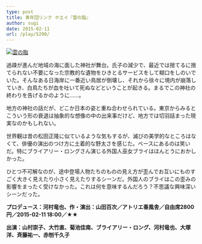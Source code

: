 ```yaml
---
type: post
title: 青年団リンク ホエイ『雲の脂』
author: sugi
date: 2015-02-11
url: /play/5290/
---
```

<a href="http://i0.wp.com/asharpminor.com/wp-content/uploads/2015/02/wpid-tumblr_inline_ng0ryzLxDY1sjle2n.jpg" onclick="_gaq.push(['_trackEvent', 'outbound-article', 'http://asharpminor.com/wp-content/uploads/2015/02/wpid-tumblr_inline_ng0ryzLxDY1sjle2n.jpg', '']);" ><img src="http://i0.wp.com/asharpminor.com/wp-content/uploads/2015/02/wpid-tumblr_inline_ng0ryzLxDY1sjle2n.jpg?resize=212%2C300" alt="雲の脂" class="alignleft size-medium wp-image-5289" data-recalc-dims="1" /></a>

過疎が進んだ地域の海に面した神社が舞台。氏子の減少で、最近では捨てるに捨てられない不要になった宗教的な遺物をひきとるサービスをして糊口をしのいでいた。そんなある日海岸に一番近い鳥居が倒壊し、それから徐々に境内が崩落していき、白鳥たちが血を吐いて死ぬなどということが起きる。まるでこの神社の終わりを告げるかのように……。 

地方の神社の話だが、どこか日本の姿と重ね合わせられている。東京からみるとこういう形の衰退は抽象的な想像の中の出来事だけど、地方では切羽詰まった現実なのかもしれない。 

世界観は昔の松田正隆に似ているような気もするが、滅びの美学的なところはなくて、俳優の演出のつけ方に土着的な野太さを感じた。ベースにあるのは笑いだ。特にブライアリー・ロングさん演じる外国人巫女ブライはほんとうにおかしかった。 

ひとつ不可解なのが、途中登場人物たちのものの見え方が歪んでお互いにものすごく大きく見えたり小さく見えたりするシーンだ。外国人のブライはこの歪みの影響をまったく受けなかった。これは何を意味するんだろう？不思議な興味深いシーンだった。 

**プロデュース：河村竜也、作・演出：山田百次／アトリエ春風舎／自由席2800円／2015-02-11 18:00／★★** 

**出演：山村崇子、大竹直、菊池佳南、ブライアリー・ロング、河村竜也、大塚洋、斉藤祐一、赤刎千久子**
